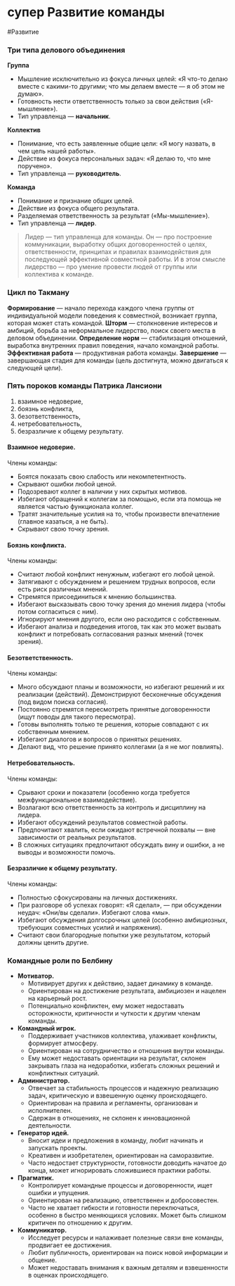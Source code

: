 # супер Развитие команды
#Развитие

### Три типа делового объединения 

**Группа**
* Мышление исключительно из фокуса личных целей: «Я что-то делаю вместе с какими-то другими; что мы делаем вместе — я об этом не думаю».
* Готовность нести ответственность только за свои действия («Я-мышление»).
* Тип управленца — **начальник**.

**Коллектив**
* Понимание, что есть заявленные общие цели: «Я могу назвать, в чем цель нашей работы».
* Действие из фокуса персональных задач: «Я делаю то, что мне поручено».
* Тип управленца — **руководитель**.

**Команда**
* Понимание и признание общих целей.
* Действие из фокуса общего результата.
* Разделяемая ответственность за результат («Мы-мышление»).
* Тип управленца — **лидер**.

> Лидер — тип управленца для команды. Он — про построение коммуникации, выработку общих договоренностей о целях, ответственности, принципах и правилах взаимодействия для последующей эффективной совместной работы. И в этом смысле лидерство — про умение провести людей от группы или коллектива к команде.

### Цикл по Такману

**Формирование** — начало перехода каждого члена группы от индивидуальной модели поведения к совместной, возникает группа, которая может стать командой.
**Шторм** — столкновение интересов и амбиций, борьба за неформальное лидерство, поиск своего места в деловом объединении.
**Определение норм** — стабилизация отношений, выработка внутренних правил поведения, начало командной работы. 
**Эффективная работа** — продуктивная работа команды.
**Завершение** — завершающая стадия для команды (цель достигнута, можно двигаться к следующей цели).

### Пять пороков команды Патрика Лансиони

1. взаимное недоверие,
2. боязнь конфликта,
3. безответственность,
4. нетребовательность,
5. безразличие к общему результату.

#### Взаимное недоверие.

Члены команды:
* Боятся показать свою слабость или некомпетентность.
* Скрывают ошибки любой ценой.
* Подозревают коллег в наличии у них скрытых мотивов.
* Избегают обращений к коллегам за помощью, если эта помощь не является частью функционала коллег.
* Тратят значительные усилия на то, чтобы произвести впечатление (главное казаться, а не быть).
* Скрывают свою точку зрения.

#### Боязнь конфликта.

Члены команды:
* Считают любой конфликт ненужным, избегают его любой ценой.
* Затягивают с обсуждением и решением трудных вопросов, если есть риск различных мнений.
* Стремятся присоединиться к мнению большинства.
* Избегают высказывать свою точку зрения до мнения лидера (чтобы потом согласиться с ним).
* Игнорируют мнения другого, если оно расходится с собственным.
* Избегают анализа и подведения итогов, так как это может вызвать конфликт и потребовать согласования разных мнений (точек зрения).

#### Безответственность.

Члены команды:
* Много обсуждают планы и возможности, но избегают решений и их реализации (действий). Демонстрируют бесконечные обсуждения (под видом поиска согласия).
* Постоянно стремятся пересмотреть принятые договоренности (ищут поводы для такого пересмотра).
* Готовы выполнять только те решения, которые совпадают с их собственным мнением.
* Избегают диалогов и вопросов о принятых решениях.
* Делают вид, что решение принято коллегами (а я не мог повлиять).

#### Нетребовательность.

Члены команды:
* Срывают сроки и показатели (особенно когда требуется межфункциональное взаимодействие).
* Возлагают всю ответственность за контроль и дисциплину на лидера.
* Избегают обсуждений результатов совместной работы.
* Предпочитают хвалить, если ожидают встречной похвалы — вне зависимости от реальных результатов.
* В сложных ситуациях предпочитают обсуждать вину и ошибки, а не выводы и возможности помочь.

#### Безразличие к общему результату.

Члены команды:
* Полностью сфокусированы на личных достижениях.
* При разговоре об успехах говорят: «Я сделал», — при обсуждении неудач: «Они/вы сделали». Избегают слова «мы».
* Избегают обсуждения долгосрочных целей (особенно амбициозных, требующих совместных усилий и напряжения).
* Считают свои благородные попытки уже результатом, который должны ценить другие.

### Командные роли по Белбину

- **Мотиватор.**
  - Мотивирует других к действию, задает динамику в команде.
  - Ориентирован на достижение результата, амбициозен и нацелен на карьерный рост.
  - Потенциально конфликтен, ему может недоставать осторожности, критичности и чуткости к другим членам команды.
- **Командный игрок.**
  - Поддерживает участников коллектива, улаживает конфликты, формирует атмосферу.
  - Ориентирован на сотрудничество и отношения внутри команды.
  - Ему может недоставать ориентации на результат, склонен закрывать глаза на недоработки, избегать сложных решений и конфликтных ситуаций.
- **Администратор.**
  - Отвечает за стабильность процессов и надежную реализацию задач, критическую и взвешенную оценку происходящего.
  - Ориентирован на правила и регламенты, организован и исполнителен.
  - Сдержан в отношениях, не склонен к инновационной деятельности.
- **Генератор идей.**
  - Вносит идеи и предложения в команду, любит начинать и запускать проекты.
  - Креативен и изобретателен, ориентирован на саморазвитие.
  - Часто недостает структурности, готовности доводить начатое до конца, может игнорировать сложившиеся практики работы.
- **Прагматик.**
  - Контролирует командные процессы и договоренности, ищет ошибки и упущения.
  - Ориентирован на реализацию, ответственен и добросовестен.
  - Часто не хватает гибкости и готовности переключаться, особенно в быстро меняющихся условиях. Может быть слишком критичен по отношению к другим.
- **Коммуникатор.** 
  - Исследует ресурсы и налаживает полезные связи вне команды, продвигает ее достижения.
  - Любит публичность, ориентирован на поиск новой информации и общение.
  - Может недоставать внимания к важным деталям и взвешенности в оценках происходящего.
